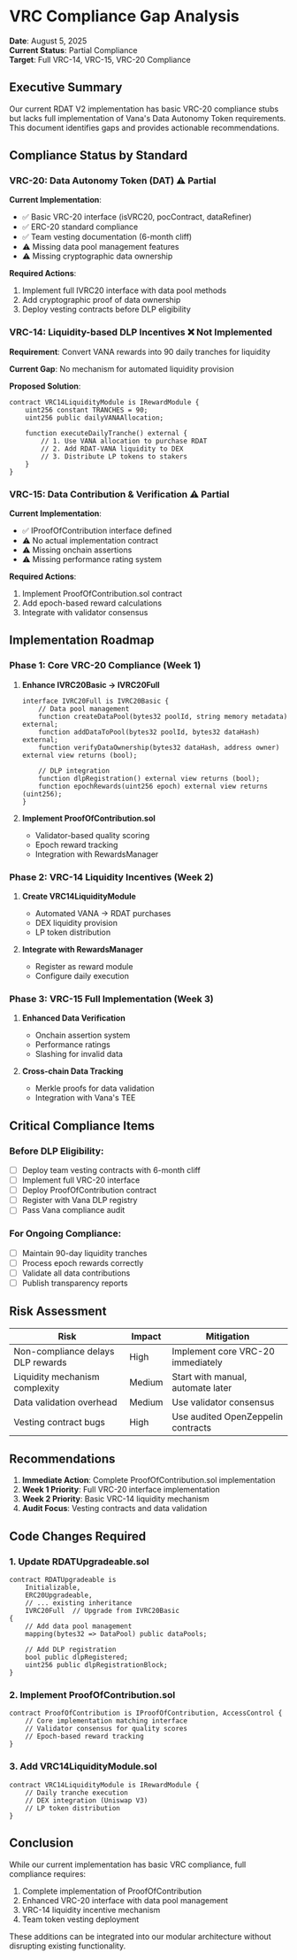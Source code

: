 # VRC Compliance Gap Analysis

**Date**: August 5, 2025  
**Current Status**: Partial Compliance  
**Target**: Full VRC-14, VRC-15, VRC-20 Compliance

## Executive Summary

Our current RDAT V2 implementation has basic VRC-20 compliance stubs but lacks full implementation of Vana's Data Autonomy Token requirements. This document identifies gaps and provides actionable recommendations.

## Compliance Status by Standard

### VRC-20: Data Autonomy Token (DAT) ⚠️ Partial

**Current Implementation**:
- ✅ Basic VRC-20 interface (isVRC20, pocContract, dataRefiner)
- ✅ ERC-20 standard compliance
- ✅ Team vesting documentation (6-month cliff)
- ⚠️ Missing data pool management features
- ⚠️ Missing cryptographic data ownership

**Required Actions**:
1. Implement full IVRC20 interface with data pool methods
2. Add cryptographic proof of data ownership
3. Deploy vesting contracts before DLP eligibility

### VRC-14: Liquidity-based DLP Incentives ❌ Not Implemented

**Requirement**: Convert VANA rewards into 90 daily tranches for liquidity

**Current Gap**: No mechanism for automated liquidity provision

**Proposed Solution**:
```solidity
contract VRC14LiquidityModule is IRewardModule {
    uint256 constant TRANCHES = 90;
    uint256 public dailyVANAAllocation;
    
    function executeDailyTranche() external {
        // 1. Use VANA allocation to purchase RDAT
        // 2. Add RDAT-VANA liquidity to DEX
        // 3. Distribute LP tokens to stakers
    }
}
```

### VRC-15: Data Contribution & Verification ⚠️ Partial

**Current Implementation**:
- ✅ IProofOfContribution interface defined
- ⚠️ No actual implementation contract
- ⚠️ Missing onchain assertions
- ⚠️ Missing performance rating system

**Required Actions**:
1. Implement ProofOfContribution.sol contract
2. Add epoch-based reward calculations
3. Integrate with validator consensus

## Implementation Roadmap

### Phase 1: Core VRC-20 Compliance (Week 1)
1. **Enhance IVRC20Basic → IVRC20Full**
   ```solidity
   interface IVRC20Full is IVRC20Basic {
       // Data pool management
       function createDataPool(bytes32 poolId, string memory metadata) external;
       function addDataToPool(bytes32 poolId, bytes32 dataHash) external;
       function verifyDataOwnership(bytes32 dataHash, address owner) external view returns (bool);
       
       // DLP integration
       function dlpRegistration() external view returns (bool);
       function epochRewards(uint256 epoch) external view returns (uint256);
   }
   ```

2. **Implement ProofOfContribution.sol**
   - Validator-based quality scoring
   - Epoch reward tracking
   - Integration with RewardsManager

### Phase 2: VRC-14 Liquidity Incentives (Week 2)
1. **Create VRC14LiquidityModule**
   - Automated VANA → RDAT purchases
   - DEX liquidity provision
   - LP token distribution

2. **Integrate with RewardsManager**
   - Register as reward module
   - Configure daily execution

### Phase 3: VRC-15 Full Implementation (Week 3)
1. **Enhanced Data Verification**
   - Onchain assertion system
   - Performance ratings
   - Slashing for invalid data

2. **Cross-chain Data Tracking**
   - Merkle proofs for data validation
   - Integration with Vana's TEE

## Critical Compliance Items

### Before DLP Eligibility:
- [ ] Deploy team vesting contracts with 6-month cliff
- [ ] Implement full VRC-20 interface
- [ ] Deploy ProofOfContribution contract
- [ ] Register with Vana DLP registry
- [ ] Pass Vana compliance audit

### For Ongoing Compliance:
- [ ] Maintain 90-day liquidity tranches
- [ ] Process epoch rewards correctly
- [ ] Validate all data contributions
- [ ] Publish transparency reports

## Risk Assessment

| Risk | Impact | Mitigation |
|------|---------|------------|
| Non-compliance delays DLP rewards | High | Implement core VRC-20 immediately |
| Liquidity mechanism complexity | Medium | Start with manual, automate later |
| Data validation overhead | Medium | Use validator consensus |
| Vesting contract bugs | High | Use audited OpenZeppelin contracts |

## Recommendations

1. **Immediate Action**: Complete ProofOfContribution.sol implementation
2. **Week 1 Priority**: Full VRC-20 interface implementation
3. **Week 2 Priority**: Basic VRC-14 liquidity mechanism
4. **Audit Focus**: Vesting contracts and data validation

## Code Changes Required

### 1. Update RDATUpgradeable.sol
```solidity
contract RDATUpgradeable is 
    Initializable,
    ERC20Upgradeable,
    // ... existing inheritance
    IVRC20Full  // Upgrade from IVRC20Basic
{
    // Add data pool management
    mapping(bytes32 => DataPool) public dataPools;
    
    // Add DLP registration
    bool public dlpRegistered;
    uint256 public dlpRegistrationBlock;
}
```

### 2. Implement ProofOfContribution.sol
```solidity
contract ProofOfContribution is IProofOfContribution, AccessControl {
    // Core implementation matching interface
    // Validator consensus for quality scores
    // Epoch-based reward tracking
}
```

### 3. Add VRC14LiquidityModule.sol
```solidity
contract VRC14LiquidityModule is IRewardModule {
    // Daily tranche execution
    // DEX integration (Uniswap V3)
    // LP token distribution
}
```

## Conclusion

While our current implementation has basic VRC compliance, full compliance requires:
1. Complete implementation of ProofOfContribution
2. Enhanced VRC-20 interface with data pool management
3. VRC-14 liquidity incentive mechanism
4. Team token vesting deployment

These additions can be integrated into our modular architecture without disrupting existing functionality.